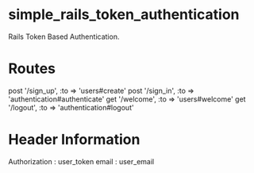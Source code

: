 # simple_rails_token_authentication
Rails Token Based Authentication.

# Routes
  post '/sign_up', :to => 'users#create' 
  post '/sign_in', :to => 'authentication#authenticate' 
  get '/welcome', :to => 'users#welcome' 
  get '/logout',  :to => 'authentication#logout' 
 
 
 # Header Information
 
 Authorization : user_token
 email : user_email
